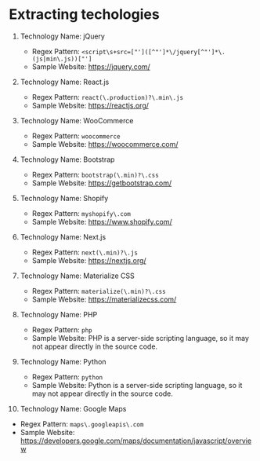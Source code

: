 # Extracting techologies


1. Technology Name: jQuery
   - Regex Pattern: `<script\s+src=["']([^"']*\/jquery[^"']*\.(js|min\.js))["']`
   - Sample Website: https://jquery.com/

2. Technology Name: React.js
   - Regex Pattern: `react(\.production)?\.min\.js`
   - Sample Website: https://reactjs.org/

3. Technology Name: WooCommerce
   - Regex Pattern: `woocommerce`
   - Sample Website: https://woocommerce.com/

4. Technology Name: Bootstrap
   - Regex Pattern: `bootstrap(\.min)?\.css`
   - Sample Website: https://getbootstrap.com/

5. Technology Name: Shopify
   - Regex Pattern: `myshopify\.com`
   - Sample Website: https://www.shopify.com/

6. Technology Name: Next.js
   - Regex Pattern: `next(\.min)?\.js`
   - Sample Website: https://nextjs.org/

7. Technology Name: Materialize CSS
   - Regex Pattern: `materialize(\.min)?\.css`
   - Sample Website: https://materializecss.com/

8. Technology Name: PHP
   - Regex Pattern: `php`
   - Sample Website: PHP is a server-side scripting language, so it may not appear directly in the source code.

9. Technology Name: Python
   - Regex Pattern: `python`
   - Sample Website: Python is a server-side scripting language, so it may not appear directly in the source code.

10. Technology Name: Google Maps
   - Regex Pattern: `maps\.googleapis\.com`
   - Sample Website: https://developers.google.com/maps/documentation/javascript/overview

